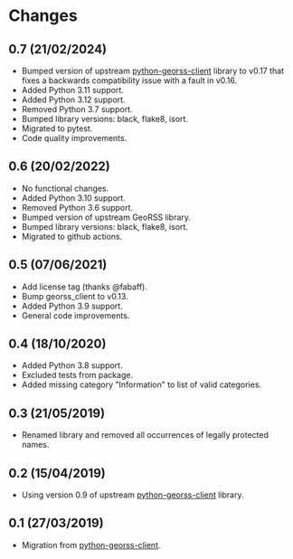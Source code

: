 # Changes

## 0.7 (21/02/2024)
* Bumped version of upstream [python-georss-client](https://github.com/exxamalte/python-georss-client) library to v0.17 that fixes a backwards compatibility issue with a fault in v0.16.
* Added Python 3.11 support.
* Added Python 3.12 support.
* Removed Python 3.7 support.
* Bumped library versions: black, flake8, isort.
* Migrated to pytest.
* Code quality improvements.

## 0.6 (20/02/2022)
* No functional changes.
* Added Python 3.10 support.
* Removed Python 3.6 support.
* Bumped version of upstream GeoRSS library.
* Bumped library versions: black, flake8, isort.
* Migrated to github actions.

## 0.5 (07/06/2021)
* Add license tag (thanks @fabaff).
* Bump georss_client to v0.13.
* Added Python 3.9 support.
* General code improvements.

## 0.4 (18/10/2020)
* Added Python 3.8 support.
* Excluded tests from package.
* Added missing category "Information" to list of valid categories.

## 0.3 (21/05/2019)
* Renamed library and removed all occurrences of legally protected names.

## 0.2 (15/04/2019)
* Using version 0.9 of upstream [python-georss-client](https://github.com/exxamalte/python-georss-client) library.

## 0.1 (27/03/2019)
* Migration from [python-georss-client](https://github.com/exxamalte/python-georss-client).
